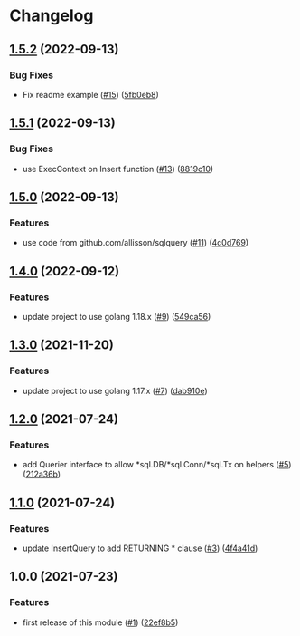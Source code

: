 # Changelog

## [1.5.2](https://github.com/allisson/sqlutil/compare/v1.5.1...v1.5.2) (2022-09-13)


### Bug Fixes

* Fix readme example ([#15](https://github.com/allisson/sqlutil/issues/15)) ([5fb0eb8](https://github.com/allisson/sqlutil/commit/5fb0eb89d1a16093b906849c08061f2d51606a93))

## [1.5.1](https://github.com/allisson/sqlutil/compare/v1.5.0...v1.5.1) (2022-09-13)


### Bug Fixes

* use ExecContext on Insert function ([#13](https://github.com/allisson/sqlutil/issues/13)) ([8819c10](https://github.com/allisson/sqlutil/commit/8819c104762dfa72458b06a139e4d85e16bf7153))

## [1.5.0](https://github.com/allisson/sqlutil/compare/v1.4.0...v1.5.0) (2022-09-13)


### Features

* use code from github.com/allisson/sqlquery ([#11](https://github.com/allisson/sqlutil/issues/11)) ([4c0d769](https://github.com/allisson/sqlutil/commit/4c0d769f327d6e466b3f8b73ddd85be4ef74e5fc))

## [1.4.0](https://github.com/allisson/sqlutil/compare/v1.3.0...v1.4.0) (2022-09-12)


### Features

* update project to use golang 1.18.x ([#9](https://github.com/allisson/sqlutil/issues/9)) ([549ca56](https://github.com/allisson/sqlutil/commit/549ca566ccf87a6a64eebb48c2c139a9226c7e53))

## [1.3.0](https://www.github.com/allisson/sqlutil/compare/v1.2.0...v1.3.0) (2021-11-20)


### Features

* update project to use golang 1.17.x ([#7](https://www.github.com/allisson/sqlutil/issues/7)) ([dab910e](https://www.github.com/allisson/sqlutil/commit/dab910e6c21a27e9383d1234f6efe0d07bade409))

## [1.2.0](https://www.github.com/allisson/sqlutil/compare/v1.1.0...v1.2.0) (2021-07-24)


### Features

* add Querier interface to allow *sql.DB/*sql.Conn/*sql.Tx on helpers ([#5](https://www.github.com/allisson/sqlutil/issues/5)) ([212a36b](https://www.github.com/allisson/sqlutil/commit/212a36bba343736b6e32350909076c1cb1a2230d))

## [1.1.0](https://www.github.com/allisson/sqlutil/compare/v1.0.0...v1.1.0) (2021-07-24)


### Features

* update InsertQuery to add RETURNING * clause ([#3](https://www.github.com/allisson/sqlutil/issues/3)) ([4f4a41d](https://www.github.com/allisson/sqlutil/commit/4f4a41d22ffe618617881a8627fc6b5fe821099e))

## 1.0.0 (2021-07-23)


### Features

* first release of this module ([#1](https://www.github.com/allisson/sqlutil/issues/1)) ([22ef8b5](https://www.github.com/allisson/sqlutil/commit/22ef8b55eb7bf42a096e697c6c573d888edf5bc0))
